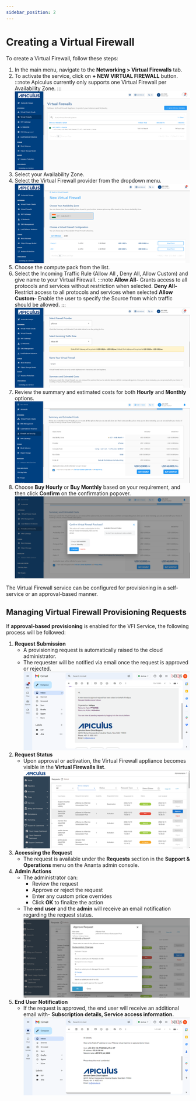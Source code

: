 ```yaml
---
sidebar_position: 2
---
```

# Creating a Virtual Firewall

 To create a Virtual Firewall, follow these steps:
 
 1. In the main menu, navigate to the **Networking > Virtual Firewalls** tab. 
 2. To activate the service, click on **+ NEW VIRTUAL FIREWALL** button.
	:::note
	 Apiculus currently only supports one Virtual Firewall per Availability Zone.
	 :::
	![Creating a Virtual Firewall](img/CreatingaVirtualFirewall1.png)
3. Select your Availability Zone.
4. Select the Virtual Firewall provider from the dropdown menu.<br/>
	![Creating a Virtual Firewall](img/CreatingaVirtualFirewall2.png)
5. Choose the compute pack from the list.
6. Select the Incoming Traffic Rule (Allow All , Deny All, Allow Custom) and give name to your Virtual Firewall.
	:::note
		**Allow All-** Grants access to all protocols and services without restriction when selected.
		**Deny All-**  Restrict access to all protocols and services when selected
		**Allow Custom-** Enable the user to specify the Source from which traffic should be allowed.
	:::
	![Creating a Virtual Firewall](img/CreatingaVirtualFirewall3.png)
7. Review the summary and estimated costs for both **Hourly** and **Monthly** options.
   ![Creating a Virtual Firewall](img/CreatingaVirtualFirewall5.png)
8.  Choose **Buy Hourly** or **Buy Monthly** based on your requirement, and then click **Confirm** on the confirmation popover.
	![Creating a Virtual Firewall](img/CreatingaVirtualFirewall6.png)

The Virtual Firewall service can be configured for provisioning in a self-service or an approval-based manner.

## Managing Virtual Firewall Provisioning Requests

If **approval-based provisioning** is enabled for the VFI Service, the following process will be followed:
1. **Request Submission**
	-  A provisioning request is automatically raised to the cloud administrator.
	- The requester will be notified via email once the request is approved or rejected.
	  ![Creating a Virtual Firewall](img/CreatingaVirtualFirewall7.png)
2. **Request Status**
	-  Upon approval or activation, the Virtual Firewall appliance becomes visible in the **Virtual Firewalls list**.
	  ![Creating a Virtual Firewall](img/CreatingaVirtualFirewall8.png)
3. **Accessing the Request**
	- The request is available under the **Requests** section in the **Support & Operations** menu on the Ananta admin console.
4. **Admin Actions**
	- The administrator can:
	    - Review the request
	    - Approve or reject the request
	    - Enter any custom price overrides
	    - Click **OK** to finalize the action
	- The **end user** and the **admin** will receive an email notification regarding the request status.
	  ![Creating a Virtual Firewall](img/CreatingaVirtualFirewall9.png)
5. **End User Notification**
	- If the request is approved, the end user will receive an additional email with- **Subscription details, Service access information.**
	  ![Creating a Virtual Firewall](img/CreatingaVirtualFirewall10.png)


